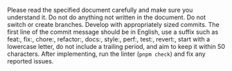 Please read the specified document carefully and make sure you understand it.
Do not do anything not written in the document.
Do not switch or create branches.
Develop with appropriately sized commits.
The first line of the commit message should be in English, use a suffix such as feat:, fix:, chore:, refactor:, docs:, style:, perf:, test:, revert:, start with a lowercase letter, do not include a trailing period, and aim to keep it within 50 characters.
After implementing, run the linter (`pnpm check`) and fix any reported issues.
